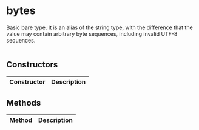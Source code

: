 # bytes
Basic bare type. It is an alias of the string type, with the difference that the value may contain arbitrary byte sequences, including invalid UTF-8 sequences.

```

```

## Constructors
| Constructor | Description |
| ---- | ----------- |


## Methods
| Method | Description |
| ---- | ----------- |


